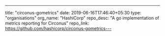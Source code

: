 ---
title: "circonus-gometrics"
date: 2019-06-16T17:46:40+05:30
type: "organisations"
org_name: "HashiCorp"
repo_desc: "A go implementation of metrics reporting for Circonus"
repo_link: https://github.com/hashicorp/circonus-gometrics---
